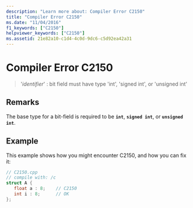 ```yaml
---
description: "Learn more about: Compiler Error C2150"
title: "Compiler Error C2150"
ms.date: "11/04/2016"
f1_keywords: ["C2150"]
helpviewer_keywords: ["C2150"]
ms.assetid: 21e82a10-c1d4-4c0d-9dc6-c5d92ea42a31
---
```

# Compiler Error C2150

> '*identifier*' : bit field must have type 'int', 'signed int', or 'unsigned int'

## Remarks

The base type for a bit-field is required to be **`int`**, **`signed int`**, or **`unsigned int`**.

## Example

This example shows how you might encounter C2150, and how you can fix it:

```cpp
// C2150.cpp
// compile with: /c
struct A {
   float a : 8;    // C2150
   int i : 8;      // OK
};
```
